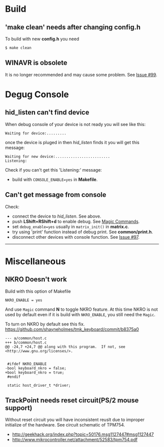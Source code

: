 # Build
## 'make clean' needs after changing config.h
To build with new **config.h** you need

    $ make clean

## WINAVR is obsolete
It is no longer recommended and may cause some problem.
See [Issue #99](https://github.com/tmk/tmk_keyboard/issues/99).



# Degug Console
## hid_listen can't find device
When debug console of your device is not ready you will see like this:

    Waiting for device:.........

once the device is pluged in then *hid_listen* finds it you will get this message:

    Waiting for new device:.........................
    Listening:

Check if you can't get this 'Listening:' message:
- build with `CONSOLE_ENABLE=yes` in **Makefile**.

## Can't get message from console
Check:
- connect the device to *hid_listen*. See above.
- push **LShift+RShift+d** to enable debug. See [Magic Commands](https://github.com/tmk/tmk_keyboard#magic-commands).
- set `debug_enable=yes` usually in `matrix_init()` in **matrix.c**.
- try using 'print' function instead of debug print. See **common/print.h**.
- disconnect other devices with console function. See [Issue #97](https://github.com/tmk/tmk_keyboard/issues/97).

***

# Miscellaneous
## NKRO Doesn't work
Build with this option of Makefile

    NKRO_ENABLE = yes

And use `Magic` command **N** to toggle NKRO feature.
At this time NKRO is not used by default even if it is build with `NKRO_ENABLE`, you still need the `Magic`.

To turn on NKRO by default see this fix.
https://github.com/shayneholmes/tmk_keyboard/commit/b8375a0
```
--- a/common/host.c
+++ b/common/host.c
@@ -24,7 +24,7 @@ along with this program.  If not, see <http://www.gnu.org/licenses/>.
 
 
 #ifdef NKRO_ENABLE
-bool keyboard_nkro = false;
+bool keyboard_nkro = true;
 #endif
 
 static host_driver_t *driver;
```

## TrackPoint needs reset circuit(PS/2 mouse support)
Without reset circuit you will have inconsistent reuslt due to improper initialize of the hardware. See circuit schematic of TPM754.

- http://geekhack.org/index.php?topic=50176.msg1127447#msg1127447
- http://www.mikrocontroller.net/attachment/52583/tpm754.pdf
